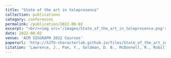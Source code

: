 ```yaml
---
title: "State of the art in telepresence"
collection: publications
category: conferences
permalink: /publication/2022-08-02
excerpt: "<br/><img src='/images/State_of_the_art_in_telepresence.png'>"
date: 2022-08-02
venue: 'ACM SIGGRAPH 2022 Courses'
paperurl: 'http://SJTU-characterlab.github.io/files/State_of_the_art_in_telepresence.pdf'
citation: 'Lawrence, J., Pan, Y., Goldman, D. B., McDonnell, R., Robillard, J., O'Sullivan, C., ... & Saragih, J. (2022). State of the art in telepresence. In ACM SIGGRAPH 2022 Courses (pp. 1-74).'
---
```

